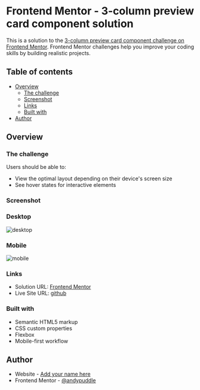 # Frontend Mentor - 3-column preview card component solution

This is a solution to the [3-column preview card component challenge on Frontend Mentor](https://www.frontendmentor.io/challenges/3column-preview-card-component-pH92eAR2-). Frontend Mentor challenges help you improve your coding skills by building realistic projects.

## Table of contents

- [Overview](#overview)
  - [The challenge](#the-challenge)
  - [Screenshot](#screenshot)
  - [Links](#links)
  - [Built with](#built-with)
- [Author](#author)

## Overview

### The challenge

Users should be able to:

- View the optimal layout depending on their device's screen size
- See hover states for interactive elements

### Screenshot
### Desktop
![desktop](./images/desktop-screenshot.png)
### Mobile
![mobile](./images/mobile-screenshot.png)

### Links

- Solution URL: [Frontend Mentor](https://your-solution-url.com)
- Live Site URL: [github](https://andypuddle.github.io/3-column-preview-card-component/)

### Built with

- Semantic HTML5 markup
- CSS custom properties
- Flexbox
- Mobile-first workflow

## Author

- Website - [Add your name here](https://www.frontendmentor.io/solutions/3column-preview-card-component-S1kbvK445)
- Frontend Mentor - [@andypuddle](https://www.frontendmentor.io/profile/andypuddle)
